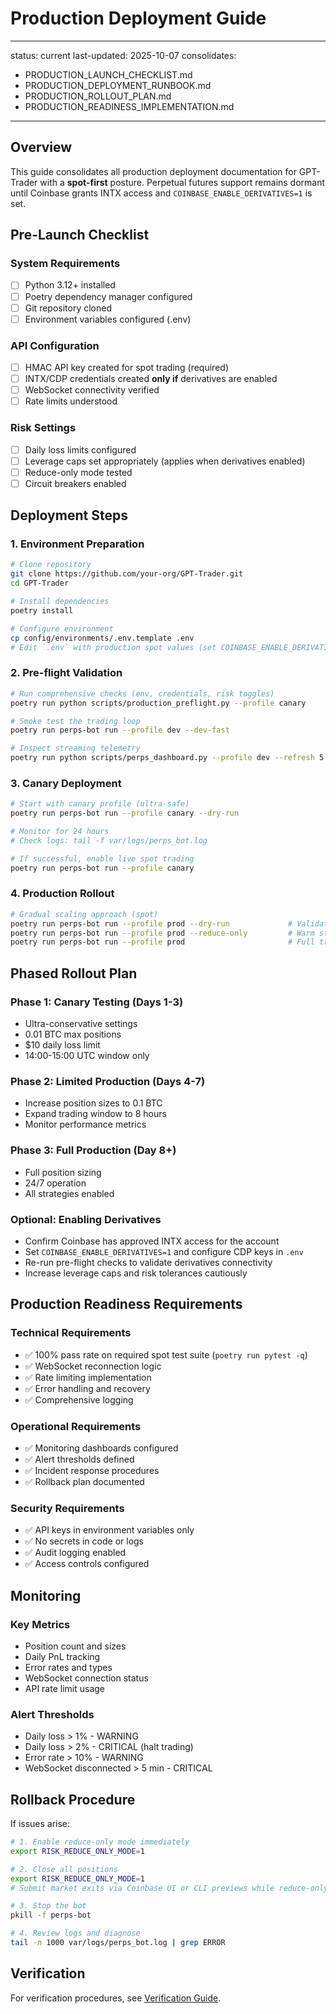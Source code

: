 # Production Deployment Guide

---
status: current
last-updated: 2025-10-07
consolidates:
  - PRODUCTION_LAUNCH_CHECKLIST.md
  - PRODUCTION_DEPLOYMENT_RUNBOOK.md
  - PRODUCTION_ROLLOUT_PLAN.md
  - PRODUCTION_READINESS_IMPLEMENTATION.md
---

## Overview

This guide consolidates all production deployment documentation for GPT-Trader with a **spot-first** posture. Perpetual futures support remains dormant until Coinbase grants INTX access and `COINBASE_ENABLE_DERIVATIVES=1` is set.

## Pre-Launch Checklist

### System Requirements
- [ ] Python 3.12+ installed
- [ ] Poetry dependency manager configured
- [ ] Git repository cloned
- [ ] Environment variables configured (.env)

### API Configuration
- [ ] HMAC API key created for spot trading (required)
- [ ] INTX/CDP credentials created **only if** derivatives are enabled
- [ ] WebSocket connectivity verified
- [ ] Rate limits understood

### Risk Settings
- [ ] Daily loss limits configured
- [ ] Leverage caps set appropriately (applies when derivatives enabled)
- [ ] Reduce-only mode tested
- [ ] Circuit breakers enabled

## Deployment Steps

### 1. Environment Preparation
```bash
# Clone repository
git clone https://github.com/your-org/GPT-Trader.git
cd GPT-Trader

# Install dependencies
poetry install

# Configure environment
cp config/environments/.env.template .env
# Edit `.env` with production spot values (set COINBASE_ENABLE_DERIVATIVES=0 unless INTX approved)
```

### 2. Pre-flight Validation
```bash
# Run comprehensive checks (env, credentials, risk toggles)
poetry run python scripts/production_preflight.py --profile canary

# Smoke test the trading loop
poetry run perps-bot run --profile dev --dev-fast

# Inspect streaming telemetry
poetry run python scripts/perps_dashboard.py --profile dev --refresh 5 --window-min 5
```

### 3. Canary Deployment
```bash
# Start with canary profile (ultra-safe)
poetry run perps-bot run --profile canary --dry-run

# Monitor for 24 hours
# Check logs: tail -f var/logs/perps_bot.log

# If successful, enable live spot trading
poetry run perps-bot run --profile canary
```

### 4. Production Rollout
```bash
# Gradual scaling approach (spot)
poetry run perps-bot run --profile prod --dry-run             # Validate config under prod settings
poetry run perps-bot run --profile prod --reduce-only         # Warm start with exits only
poetry run perps-bot run --profile prod                       # Full trading once stable
```

## Phased Rollout Plan

### Phase 1: Canary Testing (Days 1-3)
- Ultra-conservative settings
- 0.01 BTC max positions
- $10 daily loss limit
- 14:00-15:00 UTC window only

### Phase 2: Limited Production (Days 4-7)
- Increase position sizes to 0.1 BTC
- Expand trading window to 8 hours
- Monitor performance metrics

### Phase 3: Full Production (Day 8+)
- Full position sizing
- 24/7 operation
- All strategies enabled

### Optional: Enabling Derivatives
- Confirm Coinbase has approved INTX access for the account
- Set `COINBASE_ENABLE_DERIVATIVES=1` and configure CDP keys in `.env`
- Re-run pre-flight checks to validate derivatives connectivity
- Increase leverage caps and risk tolerances cautiously

## Production Readiness Requirements

### Technical Requirements
- ✅ 100% pass rate on required spot test suite (`poetry run pytest -q`)
- ✅ WebSocket reconnection logic
- ✅ Rate limiting implementation
- ✅ Error handling and recovery
- ✅ Comprehensive logging

### Operational Requirements
- ✅ Monitoring dashboards configured
- ✅ Alert thresholds defined
- ✅ Incident response procedures
- ✅ Rollback plan documented

### Security Requirements
- ✅ API keys in environment variables only
- ✅ No secrets in code or logs
- ✅ Audit logging enabled
- ✅ Access controls configured

## Monitoring

### Key Metrics
- Position count and sizes
- Daily PnL tracking
- Error rates and types
- WebSocket connection status
- API rate limit usage

### Alert Thresholds
- Daily loss > 1% - WARNING
- Daily loss > 2% - CRITICAL (halt trading)
- Error rate > 10% - WARNING
- WebSocket disconnected > 5 min - CRITICAL

## Rollback Procedure

If issues arise:
```bash
# 1. Enable reduce-only mode immediately
export RISK_REDUCE_ONLY_MODE=1

# 2. Close all positions
export RISK_REDUCE_ONLY_MODE=1
# Submit market exits via Coinbase UI or CLI previews while reduce-only is active.

# 3. Stop the bot
pkill -f perps-bot

# 4. Review logs and diagnose
tail -n 1000 var/logs/perps_bot.log | grep ERROR
```

## Verification

For verification procedures, see [Verification Guide](verification.md).
